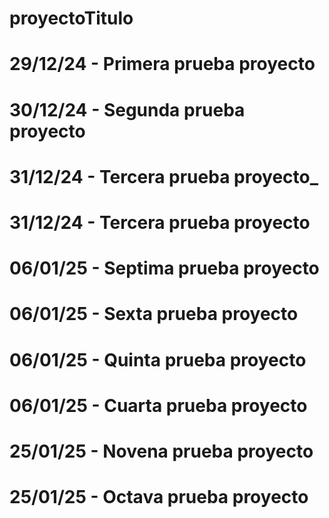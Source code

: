 # proyectoTitulo
# 29/12/24 - Primera prueba proyecto
# 30/12/24 - Segunda prueba proyecto
# 31/12/24 - Tercera prueba proyecto_
# 31/12/24 - Tercera prueba proyecto
# 06/01/25 - Septima prueba proyecto
# 06/01/25 - Sexta prueba proyecto
# 06/01/25 - Quinta prueba proyecto
# 06/01/25 - Cuarta prueba proyecto
# 25/01/25 - Novena prueba proyecto
# 25/01/25 - Octava prueba proyecto
